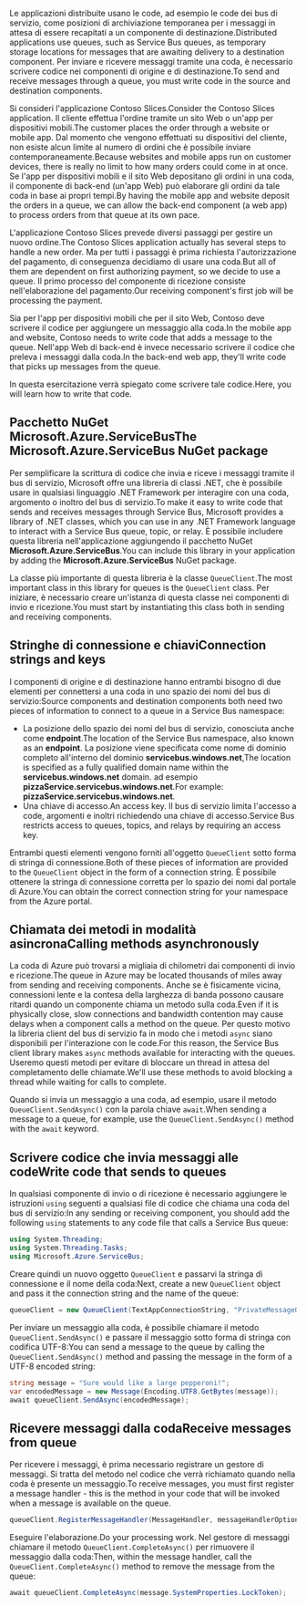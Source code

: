 <span data-ttu-id="661ac-101">Le applicazioni distribuite usano le code, ad esempio le code dei bus di servizio, come posizioni di archiviazione temporanea per i messaggi in attesa di essere recapitati a un componente di destinazione.</span><span class="sxs-lookup"><span data-stu-id="661ac-101">Distributed applications use queues, such as Service Bus queues, as temporary storage locations for messages that are awaiting delivery to a destination component.</span></span> <span data-ttu-id="661ac-102">Per inviare e ricevere messaggi tramite una coda, è necessario scrivere codice nei componenti di origine e di destinazione.</span><span class="sxs-lookup"><span data-stu-id="661ac-102">To send and receive messages through a queue, you must write code in the source and destination components.</span></span>

<span data-ttu-id="661ac-103">Si consideri l'applicazione Contoso Slices.</span><span class="sxs-lookup"><span data-stu-id="661ac-103">Consider the Contoso Slices application.</span></span> <span data-ttu-id="661ac-104">Il cliente effettua l'ordine tramite un sito Web o un'app per dispositivi mobili.</span><span class="sxs-lookup"><span data-stu-id="661ac-104">The customer places the order through a website or mobile app.</span></span> <span data-ttu-id="661ac-105">Dal momento che vengono effettuati su dispositivi del cliente, non esiste alcun limite al numero di ordini che è possibile inviare contemporaneamente.</span><span class="sxs-lookup"><span data-stu-id="661ac-105">Because websites and mobile apps run on customer devices, there is really no limit to how many orders could come in at once.</span></span> <span data-ttu-id="661ac-106">Se l'app per dispositivi mobili e il sito Web depositano gli ordini in una coda, il componente di back-end (un'app Web) può elaborare gli ordini da tale coda in base ai propri tempi.</span><span class="sxs-lookup"><span data-stu-id="661ac-106">By having the mobile app and website deposit the orders in a queue, we can allow the back-end component (a web app) to process orders from that queue at its own pace.</span></span>

<span data-ttu-id="661ac-107">L'applicazione Contoso Slices prevede diversi passaggi per gestire un nuovo ordine.</span><span class="sxs-lookup"><span data-stu-id="661ac-107">The Contoso Slices application actually has several steps to handle a new order.</span></span> <span data-ttu-id="661ac-108">Ma per tutti i passaggi è prima richiesta l'autorizzazione del pagamento, di conseguenza decidiamo di usare una coda.</span><span class="sxs-lookup"><span data-stu-id="661ac-108">But all of them are dependent on first authorizing payment, so we decide to use a queue.</span></span> <span data-ttu-id="661ac-109">Il primo processo del componente di ricezione consiste nell'elaborazione del pagamento.</span><span class="sxs-lookup"><span data-stu-id="661ac-109">Our receiving component's first job will be processing the payment.</span></span>

<span data-ttu-id="661ac-110">Sia per l'app per dispositivi mobili che per il sito Web, Contoso deve scrivere il codice per aggiungere un messaggio alla coda.</span><span class="sxs-lookup"><span data-stu-id="661ac-110">In the mobile app and website, Contoso needs to write code that adds a message to the queue.</span></span> <span data-ttu-id="661ac-111">Nell'app Web di back-end è invece necessario scrivere il codice che preleva i messaggi dalla coda.</span><span class="sxs-lookup"><span data-stu-id="661ac-111">In the back-end web app, they'll write code that picks up messages from the queue.</span></span>

<span data-ttu-id="661ac-112">In questa esercitazione verrà spiegato come scrivere tale codice.</span><span class="sxs-lookup"><span data-stu-id="661ac-112">Here, you will learn how to write that code.</span></span>

## <a name="the-microsoftazureservicebus-nuget-package"></a><span data-ttu-id="661ac-113">Pacchetto NuGet Microsoft.Azure.ServiceBus</span><span class="sxs-lookup"><span data-stu-id="661ac-113">The Microsoft.Azure.ServiceBus NuGet package</span></span>

<span data-ttu-id="661ac-114">Per semplificare la scrittura di codice che invia e riceve i messaggi tramite il bus di servizio, Microsoft offre una libreria di classi .NET, che è possibile usare in qualsiasi linguaggio .NET Framework per interagire con una coda, argomento o inoltro del bus di servizio.</span><span class="sxs-lookup"><span data-stu-id="661ac-114">To make it easy to write code that sends and receives messages through Service Bus, Microsoft provides a library of .NET classes, which you can use in any .NET Framework language to interact with a Service Bus queue, topic, or relay.</span></span> <span data-ttu-id="661ac-115">È possibile includere questa libreria nell'applicazione aggiungendo il pacchetto NuGet **Microsoft.Azure.ServiceBus**.</span><span class="sxs-lookup"><span data-stu-id="661ac-115">You can include this library in your application by adding the **Microsoft.Azure.ServiceBus** NuGet package.</span></span>

<span data-ttu-id="661ac-116">La classe più importante di questa libreria è la classe `QueueClient`.</span><span class="sxs-lookup"><span data-stu-id="661ac-116">The most important class in this library for queues is the `QueueClient` class.</span></span> <span data-ttu-id="661ac-117">Per iniziare, è necessario creare un'istanza di questa classe nei componenti di invio e ricezione.</span><span class="sxs-lookup"><span data-stu-id="661ac-117">You must start by instantiating this class both in sending and receiving components.</span></span>

## <a name="connection-strings-and-keys"></a><span data-ttu-id="661ac-118">Stringhe di connessione e chiavi</span><span class="sxs-lookup"><span data-stu-id="661ac-118">Connection strings and keys</span></span>

<span data-ttu-id="661ac-119">I componenti di origine e di destinazione hanno entrambi bisogno di due elementi per connettersi a una coda in uno spazio dei nomi del bus di servizio:</span><span class="sxs-lookup"><span data-stu-id="661ac-119">Source components and destination components both need two pieces of information to connect to a queue in a Service Bus namespace:</span></span>

- <span data-ttu-id="661ac-120">La posizione dello spazio dei nomi del bus di servizio, conosciuta anche come **endpoint**.</span><span class="sxs-lookup"><span data-stu-id="661ac-120">The location of the Service Bus namespace, also known as an **endpoint**.</span></span> <span data-ttu-id="661ac-121">La posizione viene specificata come nome di dominio completo all'interno del dominio **servicebus.windows.net**,</span><span class="sxs-lookup"><span data-stu-id="661ac-121">The location is specified as a fully qualified domain name within the **servicebus.windows.net** domain.</span></span> <span data-ttu-id="661ac-122">ad esempio **pizzaService.servicebus.windows.net**.</span><span class="sxs-lookup"><span data-stu-id="661ac-122">For example: **pizzaService.servicebus.windows.net**.</span></span>
- <span data-ttu-id="661ac-123">Una chiave di accesso.</span><span class="sxs-lookup"><span data-stu-id="661ac-123">An access key.</span></span> <span data-ttu-id="661ac-124">Il bus di servizio limita l'accesso a code, argomenti e inoltri richiedendo una chiave di accesso.</span><span class="sxs-lookup"><span data-stu-id="661ac-124">Service Bus restricts access to queues, topics, and relays by requiring an access key.</span></span>

<span data-ttu-id="661ac-125">Entrambi questi elementi vengono forniti all'oggetto `QueueClient` sotto forma di stringa di connessione.</span><span class="sxs-lookup"><span data-stu-id="661ac-125">Both of these pieces of information are provided to the `QueueClient` object in the form of a connection string.</span></span> <span data-ttu-id="661ac-126">È possibile ottenere la stringa di connessione corretta per lo spazio dei nomi dal portale di Azure.</span><span class="sxs-lookup"><span data-stu-id="661ac-126">You can obtain the correct connection string for your namespace from the Azure portal.</span></span>

## <a name="calling-methods-asynchronously"></a><span data-ttu-id="661ac-127">Chiamata dei metodi in modalità asincrona</span><span class="sxs-lookup"><span data-stu-id="661ac-127">Calling methods asynchronously</span></span>

<span data-ttu-id="661ac-128">La coda di Azure può trovarsi a migliaia di chilometri dai componenti di invio e ricezione.</span><span class="sxs-lookup"><span data-stu-id="661ac-128">The queue in Azure may be located thousands of miles away from sending and receiving components.</span></span> <span data-ttu-id="661ac-129">Anche se è fisicamente vicina, connessioni lente e la contesa della larghezza di banda possono causare ritardi quando un componente chiama un metodo sulla coda.</span><span class="sxs-lookup"><span data-stu-id="661ac-129">Even if it is physically close, slow connections and bandwidth contention may cause delays when a component calls a method on the queue.</span></span> <span data-ttu-id="661ac-130">Per questo motivo la libreria client del bus di servizio fa in modo che i metodi `async` siano disponibili per l'interazione con le code.</span><span class="sxs-lookup"><span data-stu-id="661ac-130">For this reason, the Service Bus client library makes `async` methods available for interacting with the queues.</span></span> <span data-ttu-id="661ac-131">Useremo questi metodi per evitare di bloccare un thread in attesa del completamento delle chiamate.</span><span class="sxs-lookup"><span data-stu-id="661ac-131">We'll use these methods to avoid blocking a thread while waiting for calls to complete.</span></span>

<span data-ttu-id="661ac-132">Quando si invia un messaggio a una coda, ad esempio, usare il metodo `QueueClient.SendAsync()` con la parola chiave `await`.</span><span class="sxs-lookup"><span data-stu-id="661ac-132">When sending a message to a queue, for example, use the `QueueClient.SendAsync()` method with the `await` keyword.</span></span>

## <a name="write-code-that-sends-to-queues"></a><span data-ttu-id="661ac-133">Scrivere codice che invia messaggi alle code</span><span class="sxs-lookup"><span data-stu-id="661ac-133">Write code that sends to queues</span></span>

<span data-ttu-id="661ac-134">In qualsiasi componente di invio o di ricezione è necessario aggiungere le istruzioni `using` seguenti a qualsiasi file di codice che chiama una coda del bus di servizio:</span><span class="sxs-lookup"><span data-stu-id="661ac-134">In any sending or receiving component, you should add the following `using` statements to any code file that calls a Service Bus queue:</span></span>

```C#
using System.Threading;
using System.Threading.Tasks;
using Microsoft.Azure.ServiceBus;
```

<span data-ttu-id="661ac-135">Creare quindi un nuovo oggetto `QueueClient` e passarvi la stringa di connessione e il nome della coda:</span><span class="sxs-lookup"><span data-stu-id="661ac-135">Next, create a new `QueueClient` object and pass it the connection string and the name of the queue:</span></span>

```C#
queueClient = new QueueClient(TextAppConnectionString, "PrivateMessageQueue");
```

<span data-ttu-id="661ac-136">Per inviare un messaggio alla coda, è possibile chiamare il metodo `QueueClient.SendAsync()` e passare il messaggio sotto forma di stringa con codifica UTF-8:</span><span class="sxs-lookup"><span data-stu-id="661ac-136">You can send a message to the queue by calling the `QueueClient.SendAsync()` method and passing the message in the form of a UTF-8 encoded string:</span></span>

```C#
string message = "Sure would like a large pepperoni!";
var encodedMessage = new Message(Encoding.UTF8.GetBytes(message));
await queueClient.SendAsync(encodedMessage);
```

## <a name="receive-messages-from-queue"></a><span data-ttu-id="661ac-137">Ricevere messaggi dalla coda</span><span class="sxs-lookup"><span data-stu-id="661ac-137">Receive messages from queue</span></span>

<span data-ttu-id="661ac-138">Per ricevere i messaggi, è prima necessario registrare un gestore di messaggi. Si tratta del metodo nel codice che verrà richiamato quando nella coda è presente un messaggio.</span><span class="sxs-lookup"><span data-stu-id="661ac-138">To receive messages, you must first register a message handler - this is the method in your code that will be invoked when a message is available on the queue.</span></span>

```C#
queueClient.RegisterMessageHandler(MessageHandler, messageHandlerOptions);
```

<span data-ttu-id="661ac-139">Eseguire l'elaborazione.</span><span class="sxs-lookup"><span data-stu-id="661ac-139">Do your processing work.</span></span> <span data-ttu-id="661ac-140">Nel gestore di messaggi chiamare il metodo `QueueClient.CompleteAsync()` per rimuovere il messaggio dalla coda:</span><span class="sxs-lookup"><span data-stu-id="661ac-140">Then, within the message handler, call the `QueueClient.CompleteAsync()` method to remove the message from the queue:</span></span>

```C#
await queueClient.CompleteAsync(message.SystemProperties.LockToken);
```